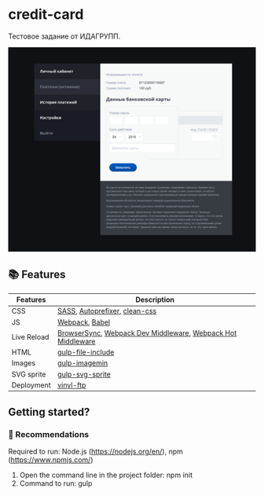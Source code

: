# credit-card
Тестовое задание от ИДАГРУПП.

![credit-card](https://raw.githubusercontent.com/AnastasiaErm/credit-card/master/mission/project.png)

## :books: Features
|Features|Description|
|------------------|-----------|
|CSS| [SASS](http://sass-lang.com/), [Autoprefixer](https://github.com/postcss/autoprefixer), [clean-css](https://www.npmjs.com/package/gulp-clean-css)|
|JS|[Webpack](https://webpack.js.org/), [Babel](http://babeljs.io/)|
|Live Reload|[BrowserSync](http://www.browsersync.io/), [Webpack Dev Middleware](https://github.com/webpack/webpack-dev-middleware), [Webpack Hot Middleware](https://github.com/glenjamin/webpack-hot-middleware)|
|HTML| [gulp-file-include](https://www.npmjs.com/package/gulp-file-include)|
|Images| [gulp-imagemin](https://www.npmjs.com/package/gulp-imagemin)|
|SVG sprite| [gulp-svg-sprite](https://github.com/jkphl/gulp-svg-sprite)|
|Deployment| [vinyl-ftp](https://www.npmjs.com/package/vinyl-ftp)||

## Getting started?
### :closed_book: Recommendations

Required to run: Node.js (https://nodejs.org/en/), npm (https://www.npmjs.com/)

1) Open the command line in the project folder: npm init
2) Command to run: gulp


